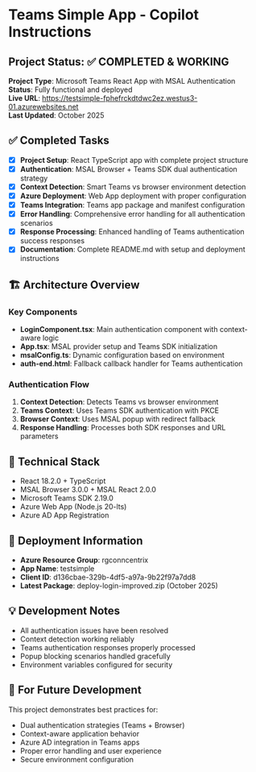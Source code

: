 # Teams Simple App - Copilot Instructions

## Project Status: ✅ COMPLETED & WORKING

**Project Type**: Microsoft Teams React App with MSAL Authentication  
**Status**: Fully functional and deployed  
**Live URL**: https://testsimple-fphefrckdtdwc2ez.westus3-01.azurewebsites.net  
**Last Updated**: October 2025

## ✅ Completed Tasks

- [x] **Project Setup**: React TypeScript app with complete project structure
- [x] **Authentication**: MSAL Browser + Teams SDK dual authentication strategy  
- [x] **Context Detection**: Smart Teams vs browser environment detection
- [x] **Azure Deployment**: Web App deployment with proper configuration
- [x] **Teams Integration**: Teams app package and manifest configuration
- [x] **Error Handling**: Comprehensive error handling for all authentication scenarios
- [x] **Response Processing**: Enhanced handling of Teams authentication success responses
- [x] **Documentation**: Complete README.md with setup and deployment instructions

## 🏗️ Architecture Overview

### Key Components
- **LoginComponent.tsx**: Main authentication component with context-aware logic
- **App.tsx**: MSAL provider setup and Teams SDK initialization
- **msalConfig.ts**: Dynamic configuration based on environment
- **auth-end.html**: Fallback callback handler for Teams authentication

### Authentication Flow
1. **Context Detection**: Detects Teams vs browser environment
2. **Teams Context**: Uses Teams SDK authentication with PKCE
3. **Browser Context**: Uses MSAL popup with redirect fallback
4. **Response Handling**: Processes both SDK responses and URL parameters

## 🔧 Technical Stack
- React 18.2.0 + TypeScript
- MSAL Browser 3.0.0 + MSAL React 2.0.0
- Microsoft Teams SDK 2.19.0
- Azure Web App (Node.js 20-lts)
- Azure AD App Registration

## 🚀 Deployment Information
- **Azure Resource Group**: rgconncentrix
- **App Name**: testsimple
- **Client ID**: d136cbae-329b-4df5-a97a-9b22f97a7dd8
- **Latest Package**: deploy-login-improved.zip (October 2025)

## 💡 Development Notes
- All authentication issues have been resolved
- Context detection working reliably
- Teams authentication responses properly processed
- Popup blocking scenarios handled gracefully
- Environment variables configured for security

## 🔄 For Future Development
This project demonstrates best practices for:
- Dual authentication strategies (Teams + Browser)
- Context-aware application behavior
- Azure AD integration in Teams apps
- Proper error handling and user experience
- Secure environment configuration